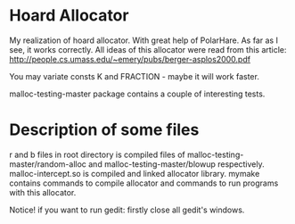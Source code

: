 Hoard Allocator
==============

My realization of hoard allocator.
With great help of PolarHare.
As far as I see, it works correctly.
All ideas of this allocator were read from this article: http://people.cs.umass.edu/~emery/pubs/berger-asplos2000.pdf


You may variate consts K and FRACTION - maybe it will work faster.


malloc-testing-master package contains a couple of interesting tests.



Description of some files
=========================

r and b files in root directory is compiled files of malloc-testing-master/random-alloc and malloc-testing-master/blowup respectively.
malloc-intercept.so is compiled and linked allocator library.
mymake contains commands to compile allocator and commands to run programs with this allocator.

Notice! if you want to run gedit: firstly close all gedit's windows.


